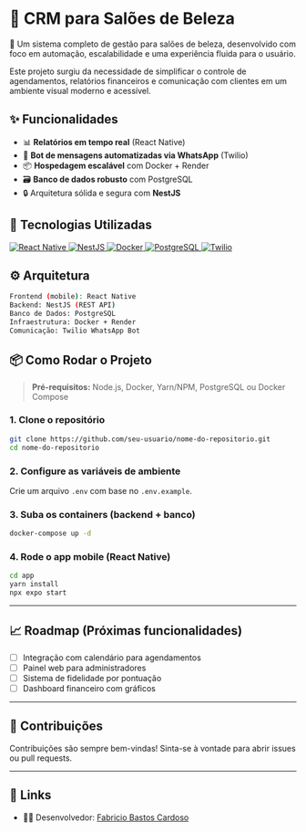 # 💇 CRM para Salões de Beleza

🚀 Um sistema completo de gestão para salões de beleza, desenvolvido com foco em automação, escalabilidade e uma experiência fluida para o usuário.

Este projeto surgiu da necessidade de simplificar o controle de agendamentos, relatórios financeiros e comunicação com clientes em um ambiente visual moderno e acessível.

## ✨ Funcionalidades

* 📊 **Relatórios em tempo real** (React Native)
* 💬 **Bot de mensagens automatizadas via WhatsApp** (Twilio)
* 📦 **Hospedagem escalável** com Docker + Render
* 🗃️ **Banco de dados robusto** com PostgreSQL
* 🔒 Arquitetura sólida e segura com **NestJS**

## 📱 Tecnologias Utilizadas

<div style="display: inline_block">
  <a href="https://reactnative.dev/">
    <img src="https://img.shields.io/badge/React_Native-%2361DAFB.svg?&style=for-the-badge&logo=react&logoColor=black" alt="React Native"/>
  </a>
  <a href="https://nestjs.com/">
    <img src="https://img.shields.io/badge/NestJS-%23E0234E.svg?&style=for-the-badge&logo=nestjs&logoColor=white" alt="NestJS"/>
  </a>
  <a href="https://www.docker.com/">
    <img src="https://img.shields.io/badge/Docker-%230db7ed.svg?&style=for-the-badge&logo=docker&logoColor=white" alt="Docker"/>
  </a>
  <a href="https://www.postgresql.org/">
    <img src="https://img.shields.io/badge/PostgreSQL-%23336791.svg?&style=for-the-badge&logo=postgresql&logoColor=white" alt="PostgreSQL"/>
  </a>
  <a href="https://www.twilio.com/">
    <img src="https://img.shields.io/badge/Twilio-%23F22F46.svg?&style=for-the-badge&logo=twilio&logoColor=white" alt="Twilio"/>
  </a>
</div>

## ⚙️ Arquitetura

```bash
Frontend (mobile): React Native
Backend: NestJS (REST API)
Banco de Dados: PostgreSQL
Infraestrutura: Docker + Render
Comunicação: Twilio WhatsApp Bot
```

## 📦 Como Rodar o Projeto

> **Pré-requisitos:** Node.js, Docker, Yarn/NPM, PostgreSQL ou Docker Compose

### 1. Clone o repositório

```bash
git clone https://github.com/seu-usuario/nome-do-repositorio.git
cd nome-do-repositorio
```

### 2. Configure as variáveis de ambiente

Crie um arquivo `.env` com base no `.env.example`.

### 3. Suba os containers (backend + banco)

```bash
docker-compose up -d
```

### 4. Rode o app mobile (React Native)

```bash
cd app
yarn install
npx expo start
```

---

## 📈 Roadmap (Próximas funcionalidades)

* [ ] Integração com calendário para agendamentos
* [ ] Painel web para administradores
* [ ] Sistema de fidelidade por pontuação
* [ ] Dashboard financeiro com gráficos

---

## 🤝 Contribuições

Contribuições são sempre bem-vindas! Sinta-se à vontade para abrir issues ou pull requests.

---

## 🔗 Links

* 🧑‍💻 Desenvolvedor: [Fabricio Bastos Cardoso](https://github.com/fabriciobast)
